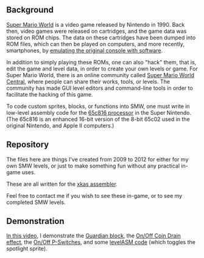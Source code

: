 ## Background
[Super Mario World](https://en.wikipedia.org/wiki/Super_Mario_World) is a video game released by Nintendo in 1990. Back then, video games were released on cartridges, and the game data was stored on ROM chips. The data on these cartridges have been dumped into ROM files, which can then be played on computers, and more recently, smartphones, by [emulating the original console with software](https://en.wikipedia.org/wiki/Video_game_console_emulator).

In addition to simply playing these ROMs, one can also "hack" them, that is, edit the game and level data, in order to create your own levels or game. For Super Mario World, there is an online community called [Super Mario World Central](http://www.smwcentral.net/?p=main), where people can share their works, tools, or levels. The community has made GUI level editors and command-line tools in order to facilitate the hacking of this game.

To code custom sprites, blocks, or functions into SMW, one must write in low-level assembly code for the [65c816 processor](https://en.wikipedia.org/wiki/WDC_65816/65802) in the Super Nintendo. (The 65c816 is an enhanced 16-bit version of the 8-bit 65c02 used in the original Nintendo, and Apple II computers.)

## Repository
The files here are things I've created from 2009 to 2012 for either for my own SMW levels, or just to make something fun without any practical in-game uses.

These are all written for the [xkas assembler](http://www.smwiki.net/wiki/Xkas).

Feel free to contact me if you wish to see these in-game, or to see my completed SMW levels.

## Demonstration
[In this video](https://youtu.be/_U66QgN4jDk), I demonstrate the [Guardian block](guardian.asm), the [On/Off Coin Drain effect](on_off_coin_drain.asm), the [On/Off P-Switches](on_off_p-switch.asm), and some [levelASM code](levelcode.asm) (which toggles the spotlight sprite).
